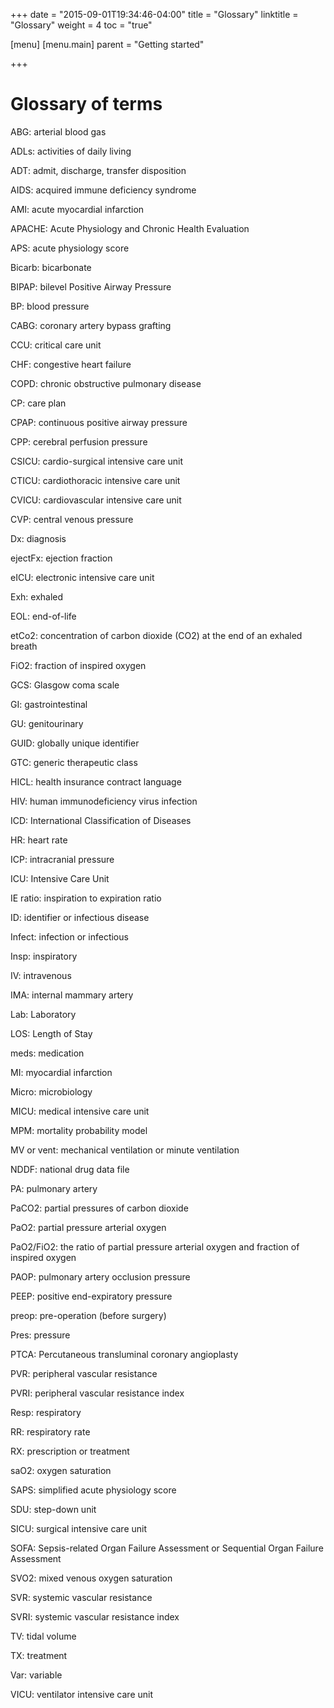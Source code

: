 +++
date = "2015-09-01T19:34:46-04:00"
title = "Glossary"
linktitle = "Glossary"
weight = 4
toc = "true"

[menu]
  [menu.main]
    parent = "Getting started"

+++


# Glossary of terms

ABG: arterial blood gas

ADLs: activities of daily living

ADT: admit, discharge, transfer disposition

AIDS: acquired immune deficiency syndrome

AMI: acute myocardial infarction 

APACHE: Acute Physiology and Chronic Health Evaluation

APS: acute physiology score 

Bicarb: bicarbonate

BIPAP: bilevel Positive Airway Pressure

BP: blood pressure

CABG: coronary artery bypass grafting 

CCU: critical care unit

CHF: congestive heart failure

COPD: chronic obstructive pulmonary disease

CP: care plan

CPAP: continuous positive airway pressure

CPP: cerebral perfusion pressure

CSICU: cardio-surgical intensive care unit

CTICU: cardiothoracic intensive care unit

CVICU: cardiovascular intensive care unit

CVP: central venous pressure

Dx: diagnosis

ejectFx: ejection fraction

eICU: electronic intensive care unit

Exh: exhaled 

EOL: end-of-life 

etCo2: concentration of carbon dioxide (CO2) at the end of an exhaled breath

FiO2: fraction of inspired oxygen

GCS: Glasgow coma scale

GI: gastrointestinal

GU: genitourinary 

GUID: globally unique identifier

GTC: generic therapeutic class

HICL: health insurance contract language

HIV: human immunodeficiency virus infection

ICD: International Classification of Diseases

HR: heart rate

ICP: intracranial pressure

ICU: Intensive Care Unit 

IE ratio: inspiration to expiration ratio

ID: identifier or infectious disease

Infect: infection or infectious

Insp: inspiratory

IV: intravenous

IMA: internal mammary artery

Lab: Laboratory

LOS: Length of Stay 

meds: medication

MI: myocardial infarction

Micro: microbiology

MICU: medical intensive care unit

MPM: mortality probability model

MV or vent: mechanical ventilation or minute ventilation

NDDF: national drug data file 

PA: pulmonary artery

PaCO2: partial pressures of carbon dioxide 

PaO2: partial pressure arterial oxygen

PaO2/FiO2: the ratio of partial pressure arterial oxygen and fraction of inspired oxygen

PAOP: pulmonary artery occlusion pressure

PEEP: positive end-expiratory pressure

preop: pre-operation (before surgery)

Pres: pressure 

PTCA: Percutaneous transluminal coronary angioplasty 

PVR: peripheral vascular resistance

PVRI: peripheral vascular resistance index

Resp: respiratory 

RR: respiratory rate

RX: prescription or treatment

saO2: oxygen saturation

SAPS: simplified acute physiology score

SDU: step-down unit

SICU: surgical intensive care unit

SOFA: Sepsis-related Organ Failure Assessment or Sequential Organ Failure Assessment

SVO2: mixed venous oxygen saturation 

SVR: systemic vascular resistance

SVRI: systemic vascular resistance index

TV: tidal volume

TX: treatment

Var: variable

VICU: ventilator intensive care unit

